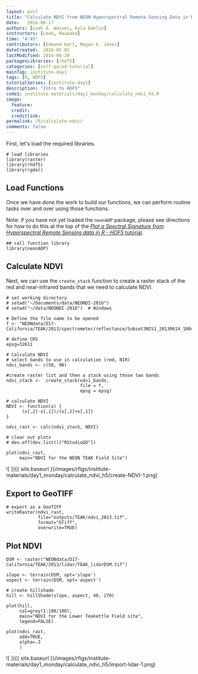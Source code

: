 ```yaml
---
layout: post
title: "Calculate NDVI from NEON Hyperspectral Remote Sensing Data in R"
date:   2016-06-17
authors: [Leah A. Wasser, Kyla Dahlin]
instructors: [Leah, Naupaka]
time: "4:45"
contributors: [Edmund Hart, Megan A. Jones]
dateCreated:  2016-05-01
lastModified: 2016-06-20
packagesLibraries: [rhdf5]
categories: [self-paced-tutorial]
mainTag: institute-day1
tags: [R, HDF5]
tutorialSeries: [institute-day1]
description: "Intro to HDF5"
code1: institute-materials/day1_monday/calculate_ndvi_h5.R
image:
  feature:
  credit:
  creditlink:
permalink: /R/calculate-ndvi/
comments: false
---
```


First, let's load the required libraries.


    # load libraries
    library(raster)
    library(rhdf5)
    library(rgdal)

## Load Functions

Once we have done the work to build our functions, we can perform routine tasks
over and over using those functions.

Note: if you have not yet loaded the `neonAOP` package, please see directions 
for how to do this at the top of the 
<a href="{{ site.basurl }}/R/plot-spectral-signature/" target="_blank"> *Plot a Spectral Signature from Hyperspectral Remote Sensing data in R - HDF5* tutorial</a>. 


    ## call function library
    library(neonAOP)

## Calculate NDVI

Next, we can use the `create_stack` function to create a raster stack of the
red and near-infrared bands that we need to calculate NDVI.


    # set working directory
    # setwd("~/Documents/data/NEONDI-2016")
    # setwd("~/data/NEONDI-2016")  # Windows
    
    # Define the file name to be opened
    f <- "NEONdata/D17-California/TEAK/2013/spectrometer/reflectance/Subset3NIS1_20130614_100459_atmcor.h5"
    
    # define CRS
    epsg=32611
    
    # Calculate NDVI
    # select bands to use in calculation (red, NIR)
    ndvi_bands <- c(58, 90)
    
    #create raster list and then a stack using those two bands
    ndvi_stack <-  create_stack(ndvi_bands,
                                file = f,
                                epsg = epsg)
    
    # calculate NDVI
    NDVI <- function(x) {
    	  (x[,2]-x[,1])/(x[,2]+x[,1])
    }
    
    ndvi_rast <- calc(ndvi_stack, NDVI)
    
    # clear out plots
    # dev.off(dev.list()["RStudioGD"])
    
    plot(ndvi_rast,
         main="NDVI for the NEON TEAK Field Site")

![ ]({{ site.baseurl }}/images/rfigs/institute-materials/day1_monday/calculate_ndvi_h5/create-NDVI-1.png)

## Export to GeoTIFF


    # export as a GeoTIFF
    writeRaster(ndvi_rast,
                file="outputs/TEAK/ndvi_2013.tif",
                format="GTiff",
                overwrite=TRUE)

## Plot NDVI


    DSM <- raster("NEONdata/D17-California/TEAK/2013/lidar/TEAK_lidarDSM.tif")  
    
    slope <- terrain(DSM, opt='slope')
    aspect <- terrain(DSM, opt='aspect')
    
    # create hillshade
    hill <- hillShade(slope, aspect, 40, 270)
    
    plot(hill,
         col=grey(1:100/100),
         main="NDVI for the Lower Teakettle Field site",
         legend=FALSE)
    
    plot(ndvi_rast,
         add=TRUE,
         alpha=.3
         )

![ ]({{ site.baseurl }}/images/rfigs/institute-materials/day1_monday/calculate_ndvi_h5/import-lidar-1.png)
